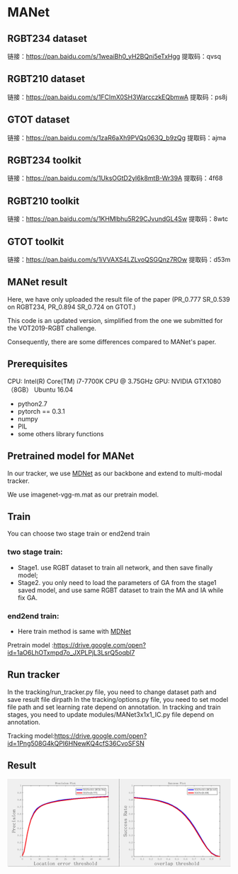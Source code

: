 # MANet


## RGBT234 dataset
链接：https://pan.baidu.com/s/1weaiBh0_yH2BQni5eTxHgg 
提取码：qvsq
## RGBT210 dataset
链接：https://pan.baidu.com/s/1FClmX0SH3WarcczkEQbmwA 
提取码：ps8j 
## GTOT dataset
链接：https://pan.baidu.com/s/1zaR6aXh9PVQs063Q_b9zQg 
提取码：ajma
## RGBT234 toolkit
链接：https://pan.baidu.com/s/1UksOGtD2yl6k8mtB-Wr39A 
提取码：4f68
## RGBT210 toolkit
链接：https://pan.baidu.com/s/1KHMlbhu5R29CJvundGL4Sw 
提取码：8wtc
## GTOT toolkit
链接：https://pan.baidu.com/s/1iVVAXS4LZLvoQSGQnz7ROw 
提取码：d53m


## MANet result
Here, we have only uploaded the result file of the paper (PR_0.777 SR_0.539 on RGBT234, PR_0.894 SR_0.724 on GTOT.)

This code is an updated version, simplified from the one we submitted for the VOT2019-RGBT challenge.

Consequently, there are some differences compared to MANet's paper.

## Prerequisites

CPU: Intel(R) Core(TM) i7-7700K CPU @ 3.75GHz
GPU: NVIDIA GTX1080（8GB）
Ubuntu 16.04

* python2.7
* pytorch == 0.3.1
* numpy
* PIL
* some others library functions 

## Pretrained model for MANet

In our tracker, we use [MDNet](https://github.com/HyeonseobNam/py-MDNet) as our backbone and extend to multi-modal tracker.

We use imagenet-vgg-m.mat as our pretrain model.

## Train

You can choose two stage train or end2end train
### two stage train: 
* Stage1. use RGBT dataset to train all network, and then save finally model; 
* Stage2. you only need to load the parameters of GA from the stage1 saved model, and use same RGBT dataset to train the MA and IA while fix GA.   
### end2end train:
* Here train method is same with [MDNet](https://github.com/HyeonseobNam/py-MDNet)

Pretrain model :https://drive.google.com/open?id=1aO6LhOTxmpd7o_JXPLPjL3LsrQ5oqbl7

## Run tracker

In the tracking/run_tracker.py file, you need to change dataset path and save result file dirpath 
In the tracking/options.py file, you need to set model file path and set learning rate depend on annotation.
In tracking and train stages, you need to update modules/MANet3x1x1_IC.py file depend on annotation.

Tracking model:https://drive.google.com/open?id=1Png508G4kQPI6HNewKQ4cfS36CvoSFSN

## Result
 ![image](https://github.com/Alexadlu/MANet/blob/master/MANet-rgbt234.png)
